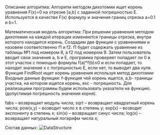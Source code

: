 Описание алгоритма:
Алгоритм методом дихотомии ищет корень уравнения F(x)=0 на отрезке [a,b] с заданной погрешностью E. Используется в качестве F(x) формулу и значения границ отрезка a=0.1 и b=1.

Математическая модель алгоритма:
При решении уравнения методом дихотомии на каждой итерации изменяются границы отрезка, внутри которого находится корень. Создадим две функции с уравнениями и назовем соответственно f1 и f2. f1 будет содержать уравнение
из таблицы №1 под номером 8, а f2 под номером 9.
Затем пользователь вводит свои значения a, b и E, программа проверяет попадает ли 0 в этот участок с помощью формулы f(a)*f(b)≤0 и если попадает, то находит значение x с погрешностью E, если нет, то выводит два нуля.
Функция FindRoot ищет корень уравнения используя метод дихотомии Входные данные функции: f-функция чей корень ищется, a,b- границы участка, на котором ищется корень, exc - погрешность.  Для реализациии программы будем использовать указатели на функцию.
(допустимая погрешность значения корня).

fabs – возвращает модуль числа;
sqrt – возвращает квадратный корень числа;
pow(x,y) – возводит число x в степень y;
exp(x) – возводит экспоненту в степень x;
sin(x) – возвращает синус числа;
log(x) – возвращает натуральный логарифм числа x;

Состав данных:
![DataStructure](https://github.com/user-attachments/assets/d2db3d0d-6313-48a2-b567-0e14d905c1fa)
